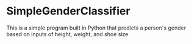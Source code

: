 # SimpleGenderClassifier
This is a simple program built in Python that predicts a person's gender based on inputs of height, weight, and shoe size
